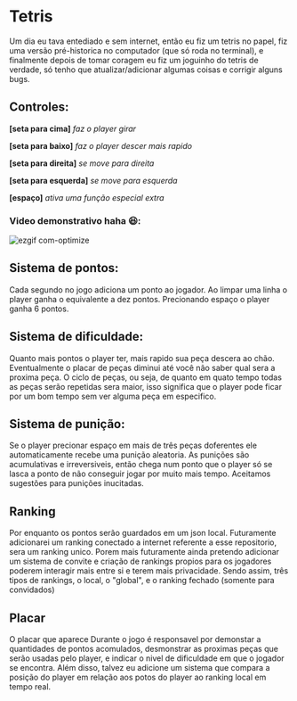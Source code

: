 # Tetris
Um dia eu tava entediado e sem internet, então eu fiz um tetris no papel, fiz uma versão pré-historica no computador (que só roda no terminal), 
e finalmente depois de tomar coragem eu fiz um joguinho do tetris de verdade, só tenho que atualizar/adicionar algumas coisas e corrigir alguns bugs.

## Controles:

**[seta para cima]** _faz o player girar_

**[seta para baixo]** _faz o player descer mais rapido_

**[seta para direita]** _se move para direita_

**[seta para esquerda]** _se move para esquerda_

**[espaço]** _ativa uma função especial extra_ 

### Video demonstrativo haha 😆:

![ezgif com-optimize](https://user-images.githubusercontent.com/96353013/229895466-544be0b6-26a9-4f04-9e21-27b146ab4e40.gif)

## Sistema de pontos:

Cada segundo no jogo adiciona um ponto ao jogador.
Ao limpar uma linha o player ganha o equivalente a dez pontos.
Precionando espaço o player ganha 6 pontos.

## Sistema de dificuldade:

Quanto mais pontos o player ter, mais rapido sua peça descera ao chão.
Eventualmente o placar de peças diminui até você não saber qual sera a proxima peça.
O ciclo de peças, ou seja, de quanto em quato tempo todas as peças serão repetidas sera maior,
isso significa que o player pode ficar por um bom tempo sem ver alguma peça em especifico.

## Sistema de punição:

Se o player precionar espaço em mais de três peças doferentes ele automaticamente recebe uma punição aleatoria.
As punições são acumulativas e irreversiveis, 
então chega num ponto que o player só se lasca a ponto de não conseguir jogar por muito mais tempo.
Aceitamos sugestões para punições inucitadas.

## Ranking 

Por enquanto os pontos serão guardados em um json local.
Futuramente adicionarei um ranking conectado a internet referente a esse repositorio, sera um ranking unico.
Porem mais futuramente ainda pretendo adicionar um sistema de convite e criação de rankings propios para os jogadores poderem interagir mais entre si e terem mais privacidade.
Sendo assim, três tipos de rankings, o local, o "global", e o ranking fechado (somente para convidados)

## Placar 

O placar que aparece Durante o jogo é responsavel por demonstar a quantidades de pontos acomulados,
desmonstrar as proximas peças que serão usadas pelo player, e indicar o nivel de dificuldade em que o jogador se encontra.
Além disso, talvez eu adicione um sistema que compara a posição do player em relação 
aos potos do player ao ranking local em tempo real.